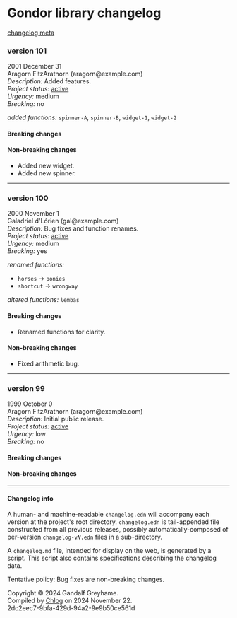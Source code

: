 <body><h1>Gondor library changelog</h1><a href="#info">changelog meta</a><section><h3>version 101</h3><p>2001 December 31<br />Aragorn FitzArathorn (aragorn@example.com)<br /><em>Description: </em>Added features.<br /><em>Project status: </em><a href="https://github.com/metosin/open-source/blob/main/project-status.md">active</a><br /><em>Urgency: </em>medium<br /><em>Breaking: </em>no</p><p><div><em>added functions: </em><code>spinner-A</code>, <code>spinner-B</code>, <code>widget-1</code>, <code>widget-2</code></div></p><div><h4>Breaking changes</h4><ul></ul><h4>Non-breaking changes</h4><ul><li><div>Added new widget.</div></li><li><div>Added new spinner.</div></li></ul></div><hr /></section><section><h3>version 100</h3><p>2000 November 1<br />Galadriel d&apos;Lórien (gal@example.com)<br /><em>Description: </em>Bug fixes and function renames.<br /><em>Project status: </em><a href="https://github.com/metosin/open-source/blob/main/project-status.md">active</a><br /><em>Urgency: </em>medium<br /><em>Breaking: </em>yes</p><p><div><em>renamed functions: </em><ul><li><code>horses</code> → <code>ponies</code></li><li><code>shortcut</code> → <code>wrongway</code></li></ul></div><div><em>altered functions: </em><code>lembas</code></div></p><div><h4>Breaking changes</h4><ul><li><div>Renamed functions for clarity.</div></li></ul><h4>Non-breaking changes</h4><ul><li><div>Fixed arithmetic bug.</div></li></ul></div><hr /></section><section><h3>version 99</h3><p>1999 October 0<br />Aragorn FitzArathorn (aragorn@example.com)<br /><em>Description: </em>Initial public release.<br /><em>Project status: </em><a href="https://github.com/metosin/open-source/blob/main/project-status.md">active</a><br /><em>Urgency: </em>low<br /><em>Breaking: </em>no</p><p></p><div><h4>Breaking changes</h4><ul></ul><h4>Non-breaking changes</h4><ul></ul></div><hr /></section><section><h4>Changelog info</h4><p id="info">A human- and machine-readable <code>changelog.edn</code> will accompany each version at the project&apos;s root directory. <code>changelog.edn</code> is tail-appended file constructed from all previous releases, possibly automatically-composed of per-version <code>changelog-v<em>N</em>.edn</code> files in a sub-directory.</p><p>A <code>changelog.md</code> file, intended for display on the web, is generated by a script. This script also contains specifications describing the changelog data.</p><p>Tentative policy: Bug fixes are non-breaking changes.</p></section><p id="page-footer">Copyright © 2024 Gandalf Greyhame.<br />Compiled by <a href="https://github.com/blosavio/chlog">Chlog</a> on 2024 November 22.<span id="uuid"><br />2dc2eec7-9bfa-429d-94a2-9e9b50ce561d</span></p></body>